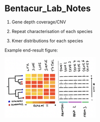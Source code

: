 # Bentacur_Lab_Notes

1. Gene depth coverage/CNV

2. Repeat characterisation of each species

3. Kmer distributions for each species

Example end-result figure: 
  
  
<img
  src="/images/examplefig.png"
  style="display: inline-block; margin: 0 auto; max-width: 300px">


